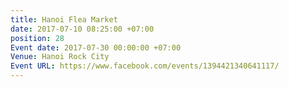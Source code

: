 ```yaml
---
title: Hanoi Flea Market
date: 2017-07-10 08:25:00 +07:00
position: 28
Event date: 2017-07-30 00:00:00 +07:00
Venue: Hanoi Rock City
Event URL: https://www.facebook.com/events/1394421340641117/
---
```


